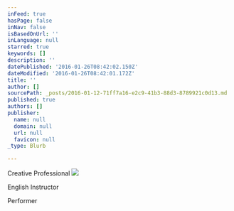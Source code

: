 ```yaml
---
inFeed: true
hasPage: false
inNav: false
isBasedOnUrl: ''
inLanguage: null
starred: true
keywords: []
description: ''
datePublished: '2016-01-26T08:42:02.150Z'
dateModified: '2016-01-26T08:42:01.172Z'
title: ''
author: []
sourcePath: _posts/2016-01-12-71ff7a16-e2c9-41b3-88d3-8789921c0d13.md
published: true
authors: []
publisher:
  name: null
  domain: null
  url: null
  favicon: null
_type: Blurb

---
```

Creative Professional
![](https://s3-us-west-2.amazonaws.com/the-grid-img/p/4450e2002a5db9a3d4dc991cab547664fb071487.jpg)

English Instructor 

Performer